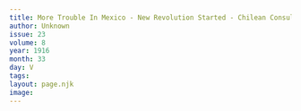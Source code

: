 ```yaml
---
title: More Trouble In Mexico - New Revolution Started - Chilean Consul Says “They Need A Good Licking”
author: Unknown
issue: 23
volume: 8
year: 1916
month: 33
day: V
tags:
layout: page.njk
image:
---
```

